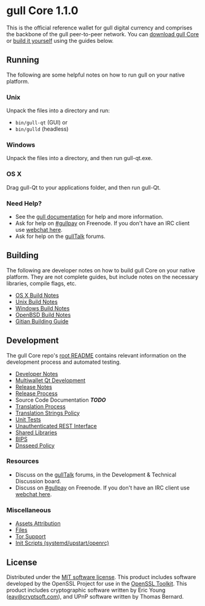 

gull Core 1.1.0
=====================

This is the official reference wallet for gull digital currency and comprises the backbone of the gull peer-to-peer network. You can [download gull Core](https://www.gull.org/downloads/) or [build it yourself](#building) using the guides below.

Running
---------------------
The following are some helpful notes on how to run gull on your native platform.

### Unix

Unpack the files into a directory and run:

- `bin/gull-qt` (GUI) or
- `bin/gulld` (headless)

### Windows

Unpack the files into a directory, and then run gull-qt.exe.

### OS X

Drag gull-Qt to your applications folder, and then run gull-Qt.

### Need Help?

* See the [gull documentation](https://gullpay.atlassian.net/wiki/display/DOC)
for help and more information.
* Ask for help on [#gullpay](http://webchat.freenode.net?channels=gullpay) on Freenode. If you don't have an IRC client use [webchat here](http://webchat.freenode.net?channels=gullpay).
* Ask for help on the [gullTalk](https://gulltalk.org/) forums.

Building
---------------------
The following are developer notes on how to build gull Core on your native platform. They are not complete guides, but include notes on the necessary libraries, compile flags, etc.

- [OS X Build Notes](build-osx.md)
- [Unix Build Notes](build-unix.md)
- [Windows Build Notes](build-windows.md)
- [OpenBSD Build Notes](build-openbsd.md)
- [Gitian Building Guide](gitian-building.md)

Development
---------------------
The gull Core repo's [root README](/README.md) contains relevant information on the development process and automated testing.

- [Developer Notes](developer-notes.md)
- [Multiwallet Qt Development](multiwallet-qt.md)
- [Release Notes](release-notes.md)
- [Release Process](release-process.md)
- Source Code Documentation ***TODO***
- [Translation Process](translation_process.md)
- [Translation Strings Policy](translation_strings_policy.md)
- [Unit Tests](unit-tests.md)
- [Unauthenticated REST Interface](REST-interface.md)
- [Shared Libraries](shared-libraries.md)
- [BIPS](bips.md)
- [Dnsseed Policy](dnsseed-policy.md)

### Resources
* Discuss on the [gullTalk](https://gulltalk.org/) forums, in the Development & Technical Discussion board.
* Discuss on [#gullpay](http://webchat.freenode.net/?channels=gullpay) on Freenode. If you don't have an IRC client use [webchat here](http://webchat.freenode.net/?channels=gullpay).

### Miscellaneous
- [Assets Attribution](assets-attribution.md)
- [Files](files.md)
- [Tor Support](tor.md)
- [Init Scripts (systemd/upstart/openrc)](init.md)

License
---------------------
Distributed under the [MIT software license](http://www.opensource.org/licenses/mit-license.php).
This product includes software developed by the OpenSSL Project for use in the [OpenSSL Toolkit](https://www.openssl.org/). This product includes
cryptographic software written by Eric Young ([eay@cryptsoft.com](mailto:eay@cryptsoft.com)), and UPnP software written by Thomas Bernard.
